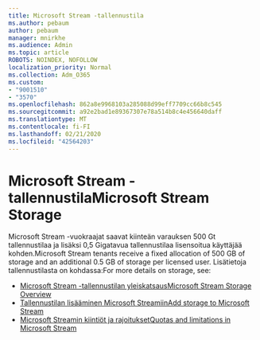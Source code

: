 ```yaml
---
title: Microsoft Stream -tallennustila
ms.author: pebaum
author: pebaum
manager: mnirkhe
ms.audience: Admin
ms.topic: article
ROBOTS: NOINDEX, NOFOLLOW
localization_priority: Normal
ms.collection: Adm_O365
ms.custom:
- "9001510"
- "3570"
ms.openlocfilehash: 862a8e9968103a285088d99eff7709cc66b8c545
ms.sourcegitcommit: a92e2bad1e89367307e78a514b8c4e456640daff
ms.translationtype: MT
ms.contentlocale: fi-FI
ms.lasthandoff: 02/21/2020
ms.locfileid: "42564203"
---
```

# <a name="microsoft-stream-storage"></a><span data-ttu-id="71b2b-102">Microsoft Stream -tallennustila</span><span class="sxs-lookup"><span data-stu-id="71b2b-102">Microsoft Stream Storage</span></span>

<span data-ttu-id="71b2b-103">Microsoft Stream -vuokraajat saavat kiinteän varauksen 500 Gt tallennustilaa ja lisäksi 0,5 Gigatavua tallennustilaa lisensoitua käyttäjää kohden.</span><span class="sxs-lookup"><span data-stu-id="71b2b-103">Microsoft Stream tenants receive a fixed allocation of 500 GB of storage and an additional 0.5 GB of storage per licensed user.</span></span>
<span data-ttu-id="71b2b-104">Lisätietoja tallennustilasta on kohdassa:</span><span class="sxs-lookup"><span data-stu-id="71b2b-104">For more details on storage, see:</span></span>

- [<span data-ttu-id="71b2b-105">Microsoft Stream -tallennustilan yleiskatsaus</span><span class="sxs-lookup"><span data-stu-id="71b2b-105">Microsoft Stream Storage Overview</span></span>](https://docs.microsoft.com/stream/license-overview#storage)
- [<span data-ttu-id="71b2b-106">Tallennustilan lisääminen Microsoft Streamiin</span><span class="sxs-lookup"><span data-stu-id="71b2b-106">Add storage to Microsoft Stream</span></span>](https://docs.microsoft.com/stream/storage-add-on)
- [<span data-ttu-id="71b2b-107">Microsoft Streamin kiintiöt ja rajoitukset</span><span class="sxs-lookup"><span data-stu-id="71b2b-107">Quotas and limitations in Microsoft Stream</span></span>](https://docs.microsoft.com/stream/quotas-and-limitations)
